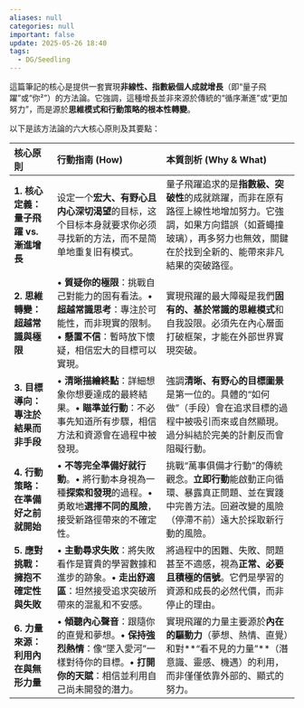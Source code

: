 ```yaml
---
aliases: null
categories: null
important: false
update: 2025-05-26 18:40
tags:
  - DG/Seedling
---
```



這篇筆記的核心是提供一套實現**非線性、指數級個人成就增長**（即“量子飛躍”或“你²”）的方法論。它強調，這種增長並非來源於傳統的“循序漸進”或“更加努力”，而是源於**思維模式和行動策略的根本性轉變**。

以下是該方法論的六大核心原則及其要點：

| 核心原則                      | 行動指南 (How)                                                                           | 本質剖析 (Why & What)                                                                           |
| :------------------------ | :----------------------------------------------------------------------------------- | :------------------------------------------------------------------------------------------ |
| **1. 核心定義：量子飛躍 vs. 漸進增長** | 设定一个**宏大、有野心且内心深切渴望**的目标，这个目标本身就要求你必须寻找新的方法，而不是简单地重复旧有模式。                            | 量子飛躍追求的是**指數級、突破性**的成就跳躍，而非在原有路徑上線性地增加努力。它強調，如果方向錯誤（如蒼蠅撞玻璃），再多努力也無效，關鍵在於找到全新的、能帶來非凡結果的突破路徑。 |
| **2. 思維轉變：超越常識與極限**       | • **質疑你的極限**：挑戰自己對能力的固有看法。• **超越常識思考**：專注於可能性，而非現實的限制。• **懸置不信**：暫時放下懷疑，相信宏大的目標可以實現。 | 實現飛躍的最大障礙是我們**固有的、基於常識的思維模式**和自我設限。必須先在內心層面打破框架，才能在外部世界實現突破。                                |
| **3. 目標導向：專注於結果而非手段**     | • **清晰描繪終點**：詳細想象你想要達成的最終結果。• **瞄準並行動**：不必事先知道所有步驟，相信方法和資源會在過程中被發現。                  | 強調**清晰、有野心的目標圖景**是第一位的。具體的“如何做”（手段）會在追求目標的過程中被吸引而來或自然顯現。過分糾結於完美的計劃反而會阻礙行動。                  |
| **4. 行動策略：在準備好之前就開始**     | • **不等完全準備好就行動**。• 將行動本身視為一種**探索和發現**的過程。• 勇敢地**選擇不同的風險**，接受新路徑帶來的不確定性。              | 挑戰“萬事俱備才行動”的傳統觀念。**立即行動**能啟動正向循環、暴露真正問題、並在實踐中完善方法。回避改變的風險（停滯不前）遠大於採取新行動的風險。                 |
| **5. 應對挑戰：擁抱不確定性與失敗**     | • **主動尋求失敗**：將失敗看作是寶貴的學習數據和進步的跡象。• **走出舒適區**：坦然接受追求突破所帶來的混亂和不安感。                     | 將過程中的困難、失敗、問題甚至不適感，視為**正常、必要且積極的信號**。它們是學習的資源和成長的必然代價，而非停止的理由。                              |
| **6. 力量來源：利用內在與無形力量**     | • **傾聽內心聲音**：跟隨你的直覺和夢想。• **保持強烈熱情**：像“墜入愛河”一樣對待你的目標。• **打開你的天賦**：相信並利用自己尚未開發的潛力。     | 實現飛躍的力量主要源於**內在的驅動力**（夢想、熱情、直覺）和對**“看不見的力量”**（潛意識、靈感、機遇）的利用，而非僅僅依靠外部的、顯式的努力。                |